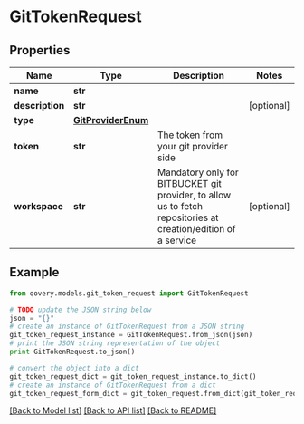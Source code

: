 # GitTokenRequest


## Properties
Name | Type | Description | Notes
------------ | ------------- | ------------- | -------------
**name** | **str** |  | 
**description** | **str** |  | [optional] 
**type** | [**GitProviderEnum**](GitProviderEnum.md) |  | 
**token** | **str** | The token from your git provider side | 
**workspace** | **str** | Mandatory only for BITBUCKET git provider, to allow us to fetch repositories at creation/edition of a service | [optional] 

## Example

```python
from qovery.models.git_token_request import GitTokenRequest

# TODO update the JSON string below
json = "{}"
# create an instance of GitTokenRequest from a JSON string
git_token_request_instance = GitTokenRequest.from_json(json)
# print the JSON string representation of the object
print GitTokenRequest.to_json()

# convert the object into a dict
git_token_request_dict = git_token_request_instance.to_dict()
# create an instance of GitTokenRequest from a dict
git_token_request_form_dict = git_token_request.from_dict(git_token_request_dict)
```
[[Back to Model list]](../README.md#documentation-for-models) [[Back to API list]](../README.md#documentation-for-api-endpoints) [[Back to README]](../README.md)


